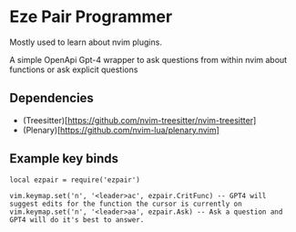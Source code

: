 # Eze Pair Programmer

Mostly used to learn about nvim plugins.

A simple OpenApi Gpt-4 wrapper to ask questions from within nvim about functions or ask explicit questions

## Dependencies

- (Treesitter)[https://github.com/nvim-treesitter/nvim-treesitter]
- (Plenary)[https://github.com/nvim-lua/plenary.nvim]

## Example key binds
```
local ezpair = require('ezpair')
    
vim.keymap.set('n', '<leader>ac', ezpair.CritFunc) -- GPT4 will suggest edits for the function the cursor is currently on
vim.keymap.set('n', '<leader>aa', ezpair.Ask) -- Ask a question and GPT4 will do it's best to answer.

```

